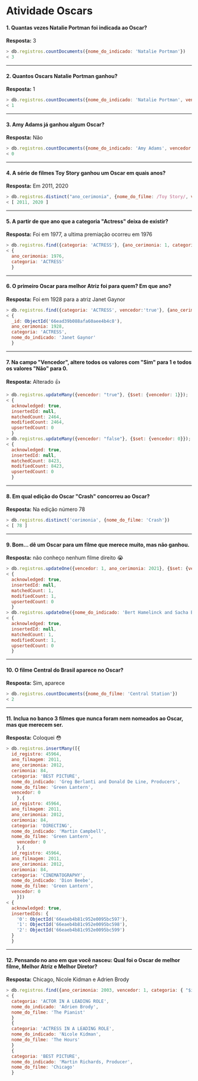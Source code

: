 # Atividade Oscars

#### 1. Quantas vezes Natalie Portman foi indicada ao Oscar?</br>
<strong>Resposta:</strong> 3

```js
> db.registros.countDocuments({nome_do_indicado: 'Natalie Portman'})
< 3
```
<hr>

#### 2. Quantos Oscars Natalie Portman ganhou?</br>
<strong>Resposta:</strong> 1

```js
> db.registros.countDocuments({nome_do_indicado: 'Natalie Portman', vencedor: 'true'})
< 1
```
<hr>

#### 3. Amy Adams já ganhou algum Oscar?</br>
<strong>Resposta:</strong> Não

```js
> db.registros.countDocuments({nome_do_indicado: 'Amy Adams', vencedor: 'true'})
< 0
```

<hr>

#### 4. A série de filmes Toy Story ganhou um Oscar em quais anos?</br>
<strong>Resposta:</strong> Em 2011, 2020

```js
> db.registros.distinct("ano_cerimonia", {nome_do_filme: /Toy Story/, vencedor: 'true'})
< [ 2011, 2020 ]
```

<hr>

#### 5. A partir de que ano que a categoria "Actress" deixa de existir?</br>
<strong>Resposta:</strong> Foi em 1977, a ultima premiação ocorreu em 1976

```js
> db.registros.find({categoria: 'ACTRESS'}, {ano_cerimonia: 1, categoria: 1, _id: 0}).sort({ano_cerimonia: -1}).limit(1)
< {
  ano_cerimonia: 1976,
  categoria: 'ACTRESS'
  }
```

<hr>

#### 6. O primeiro Oscar para melhor Atriz foi para quem? Em que ano?</br>
<strong>Resposta:</strong> Foi em 1928 para a atriz Janet Gaynor

```js
> db.registros.find({categoria: 'ACTRESS', vencedor:'true'}, {ano_cerimonia: 1, categoria: 1, nome_do_indicado: 1}).limit(1)
< {
  _id: ObjectId('66ead39b088afa60aee4b4c8'),
  ano_cerimonia: 1928,
  categoria: 'ACTRESS',
  nome_do_indicado: 'Janet Gaynor'
  }
```
<hr>

#### 7. Na campo "Vencedor", altere todos os valores com "Sim" para 1 e todos os valores "Não" para 0.</br>
<strong>Resposta:</strong> Alterado 👍

```js
> db.registros.updateMany({vencedor: "true"}, {$set: {vencedor: 1}});
< {
  acknowledged: true,
  insertedId: null,
  matchedCount: 2464,
  modifiedCount: 2464,
  upsertedCount: 0
  }
> db.registros.updateMany({vencedor: "false"}, {$set: {vencedor: 0}});
< {
  acknowledged: true,
  insertedId: null,
  matchedCount: 8423,
  modifiedCount: 8423,
  upsertedCount: 0
  }
```

<hr>

#### 8. Em qual edição do Oscar "Crash" concorreu ao Oscar?</br>
<strong>Resposta:</strong> Na edição número 78

```js
> db.registros.distinct('cerimonia', {nome_do_filme: 'Crash'})
< [ 78 ]
```

<hr>

#### 9. Bom... dê um Oscar para um filme que merece muito, mas não ganhou.</br>
<strong>Resposta:</strong> não conheço nenhum filme direito 😭

```js
> db.registros.updateOne({vencedor: 1, ano_cerimonia: 2021}, {$set: {vencedor: 0}})
< {
  acknowledged: true,
  insertedId: null,
  matchedCount: 1,
  modifiedCount: 1,
  upsertedCount: 0
  }
> db.registros.updateOne({nome_do_indicado: 'Bert Hamelinck and Sacha Ben Harroche, Producers', ano_cerimonia: 2021}, {$set: {vencedor: 1}})
< {
  acknowledged: true,
  insertedId: null,
  matchedCount: 1,
  modifiedCount: 1,
  upsertedCount: 0
  }
```

<hr>

#### 10. O filme Central do Brasil aparece no Oscar?</br>
<strong>Resposta:</strong> Sim, aparece

```js
> db.registros.countDocuments({nome_do_filme: 'Central Station'})
< 2
```

<hr>

#### 11. Inclua no banco 3 filmes que nunca foram nem nomeados ao Oscar, mas que merecem ser. </br>
<strong>Resposta:</strong> Coloquei 😳

```js
> db.registros.insertMany([{
  id_registro: 45964,
  ano_filmagem: 2011,
  ano_cerimonia: 2012,
  cerimonia: 84,
  categoria: 'BEST PICTURE',
  nome_do_indicado: 'Greg Berlanti and Donald De Line, Producers',
  nome_do_filme: 'Green Lantern',
  vencedor: 0
    },{
  id_registro: 45964,
  ano_filmagem: 2011,
  ano_cerimonia: 2012,
  cerimonia: 84,
  categoria: 'DIRECTING',
  nome_do_indicado: 'Martin Campbell',
  nome_do_filme: 'Green Lantern',
    vencedor: 0
    },{
  id_registro: 45964,
  ano_filmagem: 2011,
  ano_cerimonia: 2012,
  cerimonia: 84,
  categoria: 'CINEMATOGRAPHY',
  nome_do_indicado: 'Dion Beebe',
  nome_do_filme: 'Green Lantern',
  vencedor: 0
    }])
< {
  acknowledged: true,
  insertedIds: {
    '0': ObjectId('66eaeb4b81c952e0095bc597'),
    '1': ObjectId('66eaeb4b81c952e0095bc598'),
    '2': ObjectId('66eaeb4b81c952e0095bc599')
  }
  }
```

<hr>

#### 12. Pensando no ano em que você nasceu: Qual foi o Oscar de melhor filme, Melhor Atriz e Melhor Diretor?</br>
<strong>Resposta:</strong> Chicago, Nicole Kidman e Adrien Brody


```js
> db.registros.find({ano_cerimonia: 2003, vencedor: 1, categoria: { "$in": [/LEADING ROLE/, /PICTURE/]}}, {categoria: 1, nome_do_indicado: 1, nome_do_filme: 1, _id: 0})
< {
  categoria: 'ACTOR IN A LEADING ROLE',
  nome_do_indicado: 'Adrien Brody',
  nome_do_filme: 'The Pianist'
  }
  {
  categoria: 'ACTRESS IN A LEADING ROLE',
  nome_do_indicado: 'Nicole Kidman',
  nome_do_filme: 'The Hours'
  }
  {
  categoria: 'BEST PICTURE',
  nome_do_indicado: 'Martin Richards, Producer',
  nome_do_filme: 'Chicago'
  }
```